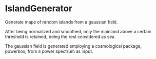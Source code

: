 # IslandGenerator

Generate maps of random islands from a gaussian field.

After being normalized and smoothed, only the mainland above a certain threshold is retained,
being the rest considered as sea.

The gaussian field is generated employing a cosmological package, powerbox, from a power spectrum as input.
